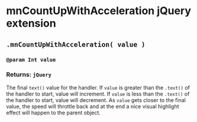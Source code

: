# mnCountUpWithAcceleration jQuery extension

## `.mnCountUpWithAcceleration( value )`
### `@param Int value`
### Returns: `jQuery`
The final `text()` value for the handler.  If `value` is greater than the `.text()` of the handler to start, value will increment.  If `value` is less than the `.text()` of the handler to start, value will decrement.
As `value` gets closer to the final value, the speed will throttle back and at the end a nice visual highlight effect will happen to the parent object.
